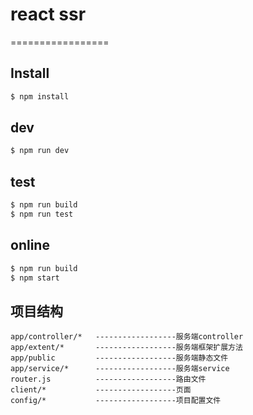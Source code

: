# react ssr

=================

## Install

```bash
$ npm install
```

## dev

```bash
$ npm run dev
```

## test

```bash
$ npm run build
$ npm run test
```

## online

```bash
$ npm run build
$ npm start
```

## 项目结构

```
app/controller/*   ------------------服务端controller
app/extent/*       ------------------服务端框架扩展方法
app/public         ------------------服务端静态文件
app/service/*      ------------------服务端service
router.js          ------------------路由文件
client/*           ------------------页面
config/*           ------------------项目配置文件